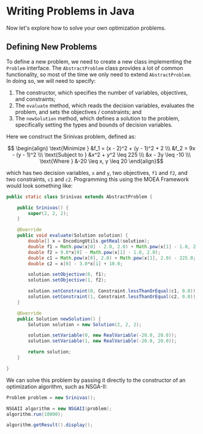 # Writing Problems in Java

Now let's explore how to solve your own optimization problems.

## Defining New Problems

To define a new problem, we need to create a new class implementing the `Problem` interface.  The `AbstractProblem`
class provides a lot of common functionality, so most of the time we only need to extend `AbstractProblem`.  In
doing so, we will need to specify:

1. The constructor, which specifies the number of variables, objectives, and constraints;
2. The `evaluate` method, which reads the decision variables, evaluates the problem, and sets the
   objectives / constraints; and
3. The `newSolution` method, which defines a solution to the problem, specifically setting the types and bounds of
   decision variables.

Here we construct the Srinivas problem, defined as:

$$ \begin{align} \text{Minimize } &f_1 = (x - 2)^2 + (y - 1)^2 + 2 \\\ &f_2 = 9x - (y - 1)^2 \\\ \text{Subject to } &x^2 + y^2 \leq 225 \\\ &x - 3y \leq -10 \\\ \text{Where } &-20 \leq x, y \leq 20 \end{align}$$

which has two decision variables, `x` and `y`, two objectives, `f1` and `f2`, and two constraints, `c1` and `c2`.
Programming this using the MOEA Framework would look something like:

<!-- java:examples/Example6.java [32:77] -->

```java
public static class Srinivas extends AbstractProblem {

    public Srinivas() {
        super(2, 2, 2);
    }

    @Override
    public void evaluate(Solution solution) {
        double[] x = EncodingUtils.getReal(solution);
        double f1 = Math.pow(x[0] - 2.0, 2.0) + Math.pow(x[1] - 1.0, 2.0) + 2.0;
        double f2 = 9.0*x[0] - Math.pow(x[1] - 1.0, 2.0);
        double c1 = Math.pow(x[0], 2.0) + Math.pow(x[1], 2.0) - 225.0;
        double c2 = x[0] - 3.0*x[1] + 10.0;

        solution.setObjective(0, f1);
        solution.setObjective(1, f2);

        solution.setConstraint(0, Constraint.lessThanOrEqual(c1, 0.0));
        solution.setConstraint(1, Constraint.lessThanOrEqual(c2, 0.0));
    }

    @Override
    public Solution newSolution() {
        Solution solution = new Solution(2, 2, 2);

        solution.setVariable(0, new RealVariable(-20.0, 20.0));
        solution.setVariable(1, new RealVariable(-20.0, 20.0));

        return solution;
    }

}
```

We can solve this problem by passing it directly to the constructor of an optimization algorithm, such as NSGA-II:

<!-- java:examples/Example6.java [80:85] -->

```java
Problem problem = new Srinivas();

NSGAII algorithm = new NSGAII(problem);
algorithm.run(10000);

algorithm.getResult().display();
```

